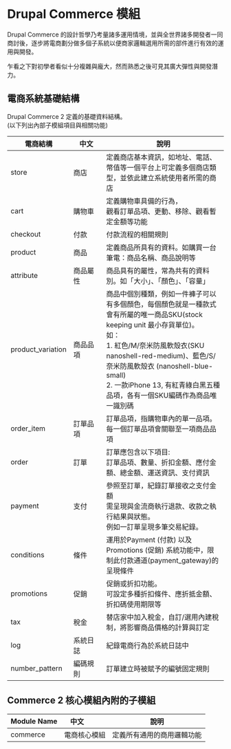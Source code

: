 # Drupal Commerce 模組
Drupal Commerce 的設計哲學乃考量諸多運用情境，並與全世界諸多開發者一同商討後，逐步將電商劃分做多個子系統以便商家邏輯選用所需的部件進行有效的運用與開發。

乍看之下對初學者看似十分複雜與龐大，然而熟悉之後可見其廣大彈性與開發潛力。

## 電商系統基礎結構
Drupal Commerce 2 定義的基礎資料結構。<br>
(以下列出內部子模組項目與相關功能)

| 電商結構<br>      | <div style="width:60px;">中文</div> | 說明                                                                                                                                                                                                                                                                                                              |
| ----------------- | ----------------------------------- | ----------------------------------------------------------------------------------------------------------------------------------------------------------------------------------------------------------------------------------------------------------------------------------------------------------------- |
| store             | 商店                                | 定義商店基本資訊，如地址、電話、幣值等一個平台上可定義多個商店類型，並依此建立系統使用者所需的商店                                                                                                                                                                                                                |
| cart              | 購物車                              | 定義購物車具備的行為，<br>觀看訂單品項、更動、移除、觀看暫定金額等功能                                                                                                                                                                                                                                            |
| checkout          | 付款                                | 付款流程的相關規則                                                                                                                                                                                                                                                                                                |
| product           | 商品                                | 定義商品所具有的資料。如購買一台筆電：商品名稱、商品說明等                                                                                                                                                                                                                                                        |
| attribute         | 商品屬性                            | 商品具有的屬性，常為共有的資料別。如「大小」、「顏色」、「容量」                                                                                                                                                                                                                                                  |
| product_variation | 商品品項                            | 商品中個別種類，例如一件褲子可以有多個顏色，每個顏色就是一種款式會有所屬的唯一商品SKU(stock keeping unit 最小存貨單位)。<br>如：<br>1. 紅色/M/奈米防風軟殼衣(SKU nanoshell-red-medium)、藍色/S/奈米防風軟殼衣 (nanoshell-blue-small)<br>2. 一款iPhone 13, 有紅青綠白黑五種品項，各有一個SKU編碼作為商品唯一識別碼 |
| order_item        | 訂單品項                            | 訂單品項，指購物車內的單一品項。每一個訂單品項會關聯至一項商品品項                                                                                                                                                                                                                                                |
| order             | 訂單                                | 訂單應包含以下項目:<br>訂單品項、數量、折扣金額、應付金額、總金額、運送資訊、支付資訊                                                                                                                                                                                                                             |
| payment           | 支付                                | 參照至訂單，紀錄訂單接收之支付金額<br>需呈現與金流商執行退款、收款之執行結果與狀態。<br>例如一訂單呈現多筆交易紀錄。                                                                                                                                                                                              |
| conditions        | 條件                                | 運用於Payment (付款) 以及 Promotions (促銷) 系統功能中，限制此付款通道(payment_gateway)的呈現條件                                                                                                                                                                                                                 |
| promotions        | 促銷                                | 促銷或折扣功能。<br>可設定多種折扣條件、應折抵金額、折扣碼使用期限等                                                                                                                                                                                                                                              |
| tax               | 稅金                                | 替店家中加入稅金，自訂/選用內建稅制，將影響商品價格的計算與訂定                                                                                                                                                                                                                                                   |
| log               | 系統日誌                            | 紀錄電商行為於系統日誌中                                                                                                                                                                                                                                                                                          |
| number_pattern    | 編碼規則                            | 訂單建立時被賦予的編號固定規則                                                                                                                                                                                                                                                                                    |

## Commerce 2 核心模組內附的子模組
| Module Name<br> | <div style="width:60px;">中文</div> | 說明                       |
| --------------- | ----------------------------------- | -------------------------- |
| commerce        | 電商核心模組                        | 定義所有通用的商用邏輯功能 |


